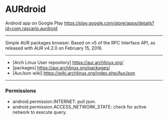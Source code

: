 # AURdroid
Android app on Google Play https://play.google.com/store/apps/details?id=com.rascarlo.aurdroid

___
Simple AUR packages browser.
Based on v5 of the RPC Interface API, as released with AUR v4.2.0 on February 15, 2016.

___
- [Arch Linux User repository] https://aur.archlinux.org/
- [packages] https://aur.archlinux.org/packages/
- [AurJson wiki] https://wiki.archlinux.org/index.php/AurJson

___
### Permissions
- android.permission.INTERNET: pull json.
- android.permission.ACCESS_NETWORK_STATE: check for active network to execute query.
